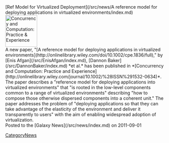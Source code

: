<div class='newsItemHeader'>[Ref Model for Virtualized Deployment](/src/news/A reference model for deploying applications in virtualized environments/index.md)</div>

<div class='right'><a href='http://onlinelibrary.wiley.com/doi/10.1002/cpe.1836/full'><img src="/src/images/Logos/ConcurrencyComputationCover.png" alt="Concurrency and Computation: Practice & Experience" height="100px" /></a>
</div>
A new paper, "[A reference model for deploying applications in virtualized environments](http://onlinelibrary.wiley.com/doi/10.1002/cpe.1836/full)," by [Enis Afgan](/src/EnisAfgan/index.md), [Dannon Baker](/src/DannonBaker/index.md) *et al.* has been published in *[Concurrency and Computation: Practice and Experience](http://onlinelibrary.wiley.com/journal/10.1002/%28ISSN%291532-0634)*.  The paper describes a "reference model for deploying applications into virtualized environments" that "is rooted in the low-level components common to a range of virtualized environments" describing "how to compose those otherwise dispersed components into a coherent unit."  The paper addresses the problem of "deploying applications so that they can take advantage of the elasticity of the environment and deliver it transparently to users" with the aim of enabling widespread adoption of virtualization.

<div class='newsItemFooter'>Posted to the [Galaxy News](/src/news/index.md) on 2011-09-01</div>

[CategoryNews](/src/CategoryNews/index.md)
